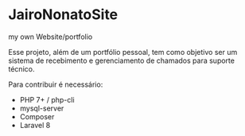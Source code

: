# JairoNonatoSite
my own Website/portfolio

Esse projeto, além de um portfólio pessoal, tem como objetivo ser um sistema de recebimento e gerenciamento de chamados para suporte técnico.

Para contribuir é necessário:
  * PHP 7+ / php-cli
  * mysql-server
  * Composer
  * Laravel 8
  
  
